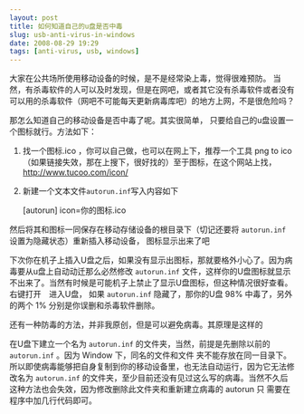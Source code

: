 ```yaml
---
layout: post
title: 如何知道自己的u盘是否中毒
slug: usb-anti-virus-in-windows
date: 2008-08-29 19:29
tags: [anti-virus, usb, windows]
---
```


大家在公共场所使用移动设备的时候，是不是经常染上毒，觉得很难预防。
当然，有杀毒软件的人可以及时发现，但是在网吧，或者其它没有杀毒软件或者没有可以用的杀毒软件（网吧不可能每天更新病毒库吧）的地方上网，不是很危险吗？

那怎么知道自己的移动设备是否中毒了呢。其实很简单，
只要给自己的u盘设置一个图标就行。方法如下：

1. 找一个图标.ico ，你可以自己做，也可以在网上下，推荐一个工具 png to ico（如果链接失效，那在上搜下，很好找的）至于图标，在这个网站上找，<http://www.tucoo.com/icon/>

2. 新建一个文本文件`autorun.inf`写入内容如下

    [autorun]
    icon=你的图标.ico

然后将其和图标一同保存在移动存储设备的根目录下（切记还要将 `autorun.inf` 设置为隐藏状态）重新插入移动设备，
图标显示出来了吧

下次你在机子上插入U盘之后，如果没有显示出图标，那就要格外小心了。因为病毒要从u盘上自动动迁那么必然修改 `autorun.inf` 
文件，这样你的U盘图标就显示不出来了。当然有时候是可能机子上禁止了显示U盘图标，但这种情况很好查看。右键打开　进入U盘，
如果 `autorun.inf` 隐藏了，那你的U盘 98% 中毒了，另外的两个 1% 分别是你误删和杀毒软件删除。

还有一种防毒的方法，并非我原创，但是可以避免病毒。其原理是这样的

在U盘下建立一个名为 `autorun.inf` 的文件夹，当然，前提是先删除以前的 `autorun.inf` 。因为 Window 下，同名的文件和文件
夹不能存放在同一目录下。所以即使病毒能够把自身复制到你的移动设备里，也无法自动运行，因为它无法修改名为 `autorun.inf` 
的文件夹，至少目前还没有见过这么写的病毒。当然不久后这种方法也会失效，因为修改删除此文件夹和重新建立病毒的 autorun 只
需要在程序中加几行代码即可。

